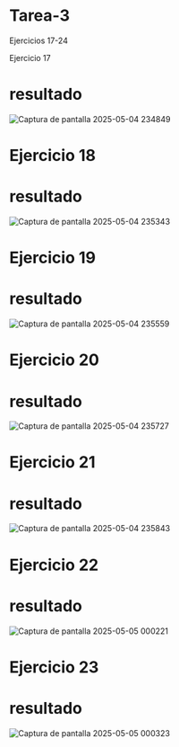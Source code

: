 # Tarea-3
Ejercicios 17-24

Ejercicio 17
# resultado

![Captura de pantalla 2025-05-04 234849](https://github.com/user-attachments/assets/ba985903-bcf3-4eeb-9401-8f94454d1363)

# Ejercicio 18
# resultado

![Captura de pantalla 2025-05-04 235343](https://github.com/user-attachments/assets/16cd843a-06c2-4f16-a444-d73b6ac4e78e)


# Ejercicio 19
# resultado

![Captura de pantalla 2025-05-04 235559](https://github.com/user-attachments/assets/93929d53-2183-47a8-b919-2d2fcb530679)


# Ejercicio 20
# resultado

![Captura de pantalla 2025-05-04 235727](https://github.com/user-attachments/assets/234c9df9-e9fd-420c-be5c-e10e3c1dddfe)


# Ejercicio 21
# resultado

![Captura de pantalla 2025-05-04 235843](https://github.com/user-attachments/assets/a6f12132-6021-431d-bdb1-bf4b5268b324)


# Ejercicio 22
# resultado

![Captura de pantalla 2025-05-05 000221](https://github.com/user-attachments/assets/0e2135d1-50b4-48ff-bb29-91793f661336)

# Ejercicio 23
# resultado

![Captura de pantalla 2025-05-05 000323](https://github.com/user-attachments/assets/745f5fc3-fab1-4990-ac08-0c35bebb7edf)


